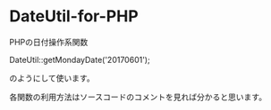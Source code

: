 # DateUtil-for-PHP
PHPの日付操作系関数

DateUtil::getMondayDate('20170601');

のようにして使います。

各関数の利用方法はソースコードのコメントを見れば分かると思います。
